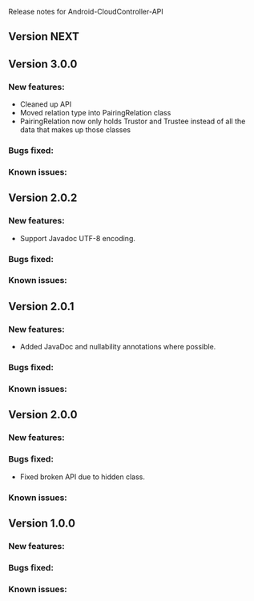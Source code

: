 Release notes for Android-CloudController-API

Version NEXT
-------------

Version 3.0.0
-------------
### New features:
* Cleaned up API
* Moved relation type into PairingRelation class
* PairingRelation now only holds Trustor and Trustee instead of all the data that makes up those classes

### Bugs fixed:

### Known issues:

Version 2.0.2
-------------
### New features:
* Support Javadoc UTF-8 encoding.

### Bugs fixed:

### Known issues:

Version 2.0.1
-------------
### New features:
* Added JavaDoc and nullability annotations where possible.

### Bugs fixed:

### Known issues:

Version 2.0.0
-------------
### New features:

### Bugs fixed:
* Fixed broken API due to hidden class.

### Known issues:

Version 1.0.0
-------------
### New features:

### Bugs fixed:

### Known issues:
